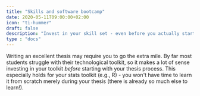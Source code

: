 ```yaml
---
title: "Skills and software bootcamp"
date: 2020-05-11T09:00:00+02:00
icon: "ti-hummer"
draft: false
description: "Invest in your skill set - even before you actually start working on your thesis"
type : "docs"
---
```


Writing an excellent thesis may require you to go the extra mile. By far most students struggle with their technological toolkit, so it makes a lot of sense investing in your toolkit *before* starting with your thesis process. This especially holds for your stats toolkit (e.g., R) - you won't have time to learn it from scratch merely during your thesis (there is already so much else to learn!).
